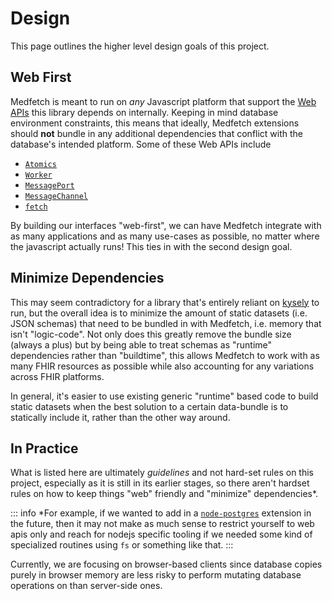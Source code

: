 # Design
This page outlines the higher level design goals of this project.

## Web First
Medfetch is meant to run on *any* Javascript platform that support the [Web APIs](https://developer.mozilla.org/en-US/docs/Web/API) 
this library depends on internally. Keeping in mind database environment constraints, this means that ideally, Medfetch extensions
should **not** bundle in any additional dependencies that conflict with the database's intended platform. Some of these Web APIs include

- [`Atomics`](https://developer.mozilla.org/en-US/docs/Web/JavaScript/Reference/Global_Objects/Atomics)
- [`Worker`](https://developer.mozilla.org/en-US/docs/Web/API/Worker)
- [`MessagePort`](https://developer.mozilla.org/en-US/docs/Web/API/MessagePort)
- [`MessageChannel`](https://developer.mozilla.org/en-US/docs/Web/API/MessageChannel)
- [`fetch`](https://developer.mozilla.org/en-US/docs/Web/API/Fetch_API)

By building our interfaces "web-first", we can have Medfetch integrate with as many applications and 
as many use-cases as possible, no matter where the javascript actually runs! This ties in with the second design goal.

## Minimize Dependencies
This may seem contradictory for a library that's entirely reliant on [kysely](https://kysely.dev/) to run, but the overall
idea is to minimize the amount of static datasets (i.e. JSON schemas) that need to be bundled in with Medfetch, i.e. memory
that isn't "logic-code". Not only does this greatly remove the bundle size (always a plus) but by being able to treat schemas as 
"runtime" dependencies rather than "buildtime", this allows Medfetch to work with as many FHIR resources as possible while
also accounting for any variations across FHIR platforms.

In general, it's easier to use existing generic "runtime" based code to build static datasets when the best
solution to a certain data-bundle is to statically include it, rather than the other way around.

## In Practice
What is listed here are ultimately *guidelines* and not hard-set rules on this project, especially as it is still in its earlier stages,
so there aren't hardset rules on how to keep things "web" friendly
and "minimize" dependencies*.

::: info
*For example, if we wanted to add in a [`node-postgres`](https://node-postgres.com/) extension in the future,
then it may not make as much sense to restrict yourself to web apis only and reach for nodejs
specific tooling if we needed some kind of specialized routines using `fs` or something like that.
:::

Currently, we are focusing on browser-based clients since database copies purely in browser memory are less risky to 
perform mutating database operations on than server-side ones. 